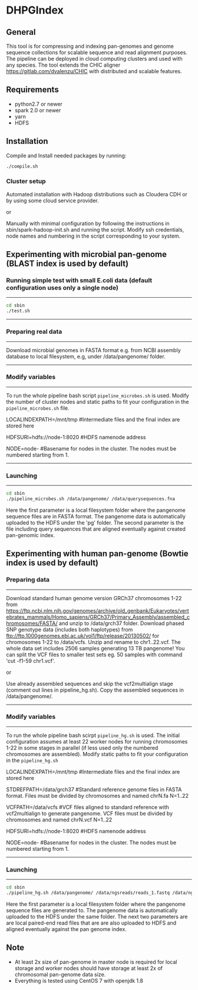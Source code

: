 DHPGIndex
=================

General
-------

This tool is for compressing and indexing pan-genomes and genome sequence collections for scalable sequence and read alignment purposes. The pipeline can be deployed in cloud computing clusters and used with any species. The tool extends the CHIC aligner https://gitlab.com/dvalenzu/CHIC with distributed and scalable features.


Requirements
------------

* python2.7 or newer
* spark 2.0 or newer
* yarn
* HDFS


Installation
-------

Compile and Install needed packages by running:
```bash
./compile.sh
```

### Cluster setup
Automated installation with Hadoop distributions such as Cloudera CDH or by using some cloud service provider.

or

Manually with minimal configuration by following the instructions in sbin/spark-hadoop-init.sh and running the script.
Modify ssh credentials, node names and numbering in the script corresponding to your system.


Experimenting with microbial pan-genome (BLAST index is used by default)
---
### Running simple test with small E.coli data (default configuration uses only a single node)
---
```bash
cd sbin
./test.sh
```
---
### Preparing real data
---
Download microbial genomes in FASTA format e.g. from NCBI assembly database to local filesystem, e.g, under /data/pangenome/ folder.

---
### Modify variables
---

To run the whole pipeline bash script `pipeline_microbes.sh` is used.
Modify the number of cluster nodes and static paths to fit your configuration in the `pipeline_microbes.sh` file.

LOCALINDEXPATH=/mnt/tmp #Intermediate files and the final index are stored here

HDFSURI=hdfs://node-1:8020 #HDFS namenode address

NODE=node- #Basename for nodes in the cluster. The nodes must be numbered starting from 1.

---
### Launching
---

```bash
cd sbin
./pipeline_microbes.sh /data/pangenome/ /data/querysequences.fna
```
Here the first parameter is a local filesystem folder where the pangenome sequence files are in FASTA format.
The pangenome data is automatically uploaded to the HDFS under the 'pg' folder.
The second parameter is the file including query sequences that are aligned eventually against created pan-genomic index.

Experimenting with human pan-genome (Bowtie index is used by default)
---
### Preparing data
---
Download standard human genome version GRCh37 chromosomes 1-22 from https://ftp.ncbi.nlm.nih.gov/genomes/archive/old_genbank/Eukaryotes/vertebrates_mammals/Homo_sapiens/GRCh37/Primary_Assembly/assembled_chromosomes/FASTA/ and unzip to /data/grch37 folder.
Download phased SNP genotype data (includes both haplotypes) from ftp://ftp.1000genomes.ebi.ac.uk/vol1/ftp/release/20130502/ for chromosomes 1-22 to /data/vcfs. Unzip and rename to chr1..22.vcf. 
The whole data set includes 2506 samples generating 13 TB pangenome! You can split the VCF files to smaller test sets eg. 50 samples with command 'cut -f1-59 chr1.vcf'.

or

Use already assembled sequences and skip the vcf2multialign stage (comment out lines in pipeline_hg.sh). Copy the assembled sequences in /data/pangenome/.

---
### Modify variables
---

To run the whole pipeline bash scirpt `pipeline_hg.sh` is used.
The initial configuration assumes at least 22 worker nodes for running chromosomes 1-22 in some stages in parallel (if less used only the numbered chromosomes are assembled).
Modify static paths to fit your configuration in the `pipeline_hg.sh`

LOCALINDEXPATH=/mnt/tmp #Intermediate files and the final index are stored here

STDREFPATH=/data/grch37 #Standard reference genome files in FASTA format. Files must be divided by chromosomes and named chrN.fa N=1..22

VCFPATH=/data/vcfs #VCF files aligned to standard reference with vcf2multialign to generate pangenome. VCF files must be divided by chromosomes and named chrN.vcf N=1..22

HDFSURI=hdfs://node-1:8020 #HDFS namenode address

NODE=node- #Basename for nodes in the cluster. The nodes must be numbered starting from 1.

---
### Launching
---

```bash
cd sbin
./pipeline_hg.sh /data/pangenome/ /data/ngsreads/reads_1.fastq /data/ngsreads/reads_2.fastq
```
Here the first parameter is a local filesystem folder where the pangenome sequence files are generated to.
The pangenome data is automatically uploaded to the HDFS under the same folder.
The next two parameters are are local paired-end read files that are are also uploaded to HDFS and aligned eventually against the pan genome index.


Note
------------------

* At least 2x size of pan-genome in master node is required for local storage and worker nodes should have storage at least 2x of chromosomal pan-genome data size.
* Everything is tested using CentOS 7 with openjdk 1.8



